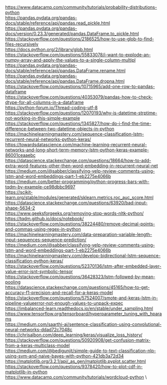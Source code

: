 https://www.datacamp.com/community/tutorials/probability-distributions-python \
https://pandas.pydata.org/pandas-docs/stable/reference/api/pandas.read_pickle.html \
https://pandas.pydata.org/pandas-docs/version/0.23.3/generated/pandas.DataFrame.to_pickle.html \
https://stackoverflow.com/questions/2186525/how-to-use-glob-to-find-files-recursively \
https://docs.python.org/2/library/glob.html \
https://stackoverflow.com/questions/55833078/i-want-to-explode-an-numpy-array-and-apply-the-values-to-a-single-column-multipl \
https://pandas.pydata.org/pandas-docs/stable/reference/api/pandas.DataFrame.rename.html \
https://pandas.pydata.org/pandas-docs/stable/reference/api/pandas.DataFrame.dropna.html \
https://stackoverflow.com/questions/10715965/add-one-row-to-pandas-dataframe \
https://stackoverflow.com/questions/40353079/pandas-how-to-check-dtype-for-all-columns-in-a-dataframe \
https://python-forum.io/Thread-coding-utf-8 \
https://stackoverflow.com/questions/12070193/why-is-datetime-strptime-not-working-in-this-simple-example \
https://stackoverflow.com/questions/1345827/how-do-i-find-the-time-difference-between-two-datetime-objects-in-python \
https://machinelearningmastery.com/sequence-classification-lstm-recurrent-neural-networks-python-keras/ \
https://towardsdatascience.com/machine-learning-recurrent-neural-networks-and-long-short-term-memory-lstm-python-keras-example-86001ceaaebc \
https://datascience.stackexchange.com/questions/18664/how-to-add-extra-word-features-other-then-word-embedding-in-recurrent-neural-net \
https://medium.com/@sabber/classifying-yelp-review-comments-using-lstm-and-word-embeddings-part-1-eb2275e4066b \
https://medium.com/better-programming/python-progress-bars-with-tqdm-by-example-ce98dbbc9697 \
https://scikit-learn.org/stable/modules/generated/sklearn.metrics.roc_auc_score.html \
https://datascience.stackexchange.com/questions/63920/bad-input-shape-5634-2 \
https://www.geeksforgeeks.org/removing-stop-words-nltk-python/ \
https://tqdm.github.io/docs/notebook/ \
https://stackoverflow.com/questions/38224480/remove-decimal-points-and-commas-using-regex-in-python \
https://machinelearningmastery.com/data-preparation-variable-length-input-sequences-sequence-prediction/ \
https://medium.com/@sabber/classifying-yelp-review-comments-using-lstm-and-word-embeddings-part-1-eb2275e4066b \
https://machinelearningmastery.com/develop-bidirectional-lstm-sequence-classification-python-keras/ \
https://stackoverflow.com/questions/52370136/lstm-after-embedded-layer-value-error-isnt-symbolic-tensor \
https://stackoverflow.com/questions/36428323/lstm-followed-by-mean-pooling \
https://datascience.stackexchange.com/questions/45165/how-to-get-accuracy-f1-precision-and-recall-for-a-keras-model \
https://stackoverflow.com/questions/57524007/smote-and-keras-lstm-in-pipeline-valueerror-not-enough-values-to-unpack-expec \
https://imbalanced-learn.readthedocs.io/en/stable/under_sampling.html \
https://www.tensorflow.org/tensorboard/hyperparameter_tuning_with_hparams \
https://medium.com/saarthi-ai/sentence-classification-using-convolutional-neural-networks-ddad72c7048c \
https://chrisalbon.com/deep_learning/keras/visualize_loss_history/ \
https://stackoverflow.com/questions/50920908/get-confusion-matrix-from-a-keras-multiclass-model \
https://medium.com/@bedigunjit/simple-guide-to-text-classification-nlp-using-svm-and-naive-bayes-with-python-421db3a72d34 \
https://matplotlib.org/3.2.1/api/_as_gen/matplotlib.pyplot.scatter.html \
https://stackoverflow.com/questions/9378420/how-to-plot-cdf-in-matplotlib-in-python \
https://www.datacamp.com/community/tutorials/wordcloud-python \
